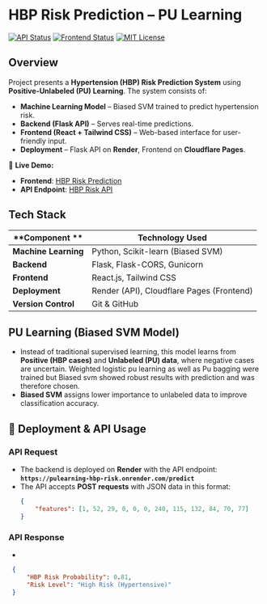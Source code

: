 # **HBP Risk Prediction – PU Learning**  

[![API Status](https://img.shields.io/website?url=https://pulearning-hbp-risk.onrender.com)](https://pulearning-hbp-risk.onrender.com) 
[![Frontend Status](https://img.shields.io/website?url=https://pulearning-hbprisk-artefact.pages.dev)](https://pulearning-hbprisk-artefact.pages.dev) [![MIT License](https://img.shields.io/badge/license-MIT-blue)](LICENSE)  

## **Overview**  

Project presents a **Hypertension (HBP) Risk Prediction System** using **Positive-Unlabeled (PU) Learning**. The system consists of:  

- **Machine Learning Model** – Biased SVM trained to predict hypertension risk.  
- **Backend (Flask API)** – Serves real-time predictions.  
- **Frontend (React + Tailwind CSS)** – Web-based interface for user-friendly input.  
- **Deployment** – Flask API on **Render**, Frontend on **Cloudflare Pages**.  

🚀 **Live Demo:**  
- **Frontend**: [HBP Risk Prediction](https://pulearning-hbprisk-artefact.pages.dev/)  
- **API Endpoint**: [HBP Risk API](https://pulearning-hbp-risk.onrender.com)  



## **Tech Stack**  

| **Component    **  | Technology Used        |
|------------|----------------|
| **Machine Learning** | Python, Scikit-learn (Biased SVM) |
| **Backend** | Flask, Flask-CORS, Gunicorn |
| **Frontend** | React.js, Tailwind CSS |
| **Deployment** | Render (API), Cloudflare Pages (Frontend) |
| **Version Control** | Git & GitHub |





## **PU Learning (Biased SVM Model)**  

- Instead of traditional supervised learning, this model learns from **Positive (HBP cases)** and **Unlabeled (PU) data**, where negative cases are uncertain.  Weighted logistic pu learning as well as Pu bagging were trained but Biased svm showed robust results with prediction and was therefore chosen.
- **Biased SVM** assigns lower importance to unlabeled data to improve classification accuracy.  




## **🚀 Deployment & API Usage** 

### **API Request**
- The backend is deployed on **Render** with the API endpoint:  
  **`https://pulearning-hbp-risk.onrender.com/predict`**  
- The API accepts **POST requests** with JSON data in this format:  
  ```json
  {
      "features": [1, 52, 29, 0, 0, 0, 240, 115, 132, 84, 70, 77]
  }
  
### **API Response**
-
```json
 {
     "HBP Risk Probability": 0.81,
     "Risk Level": "High Risk (Hypertensive)"
 }
